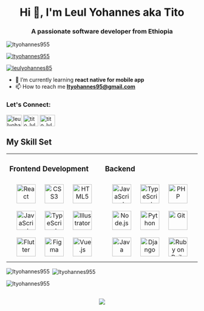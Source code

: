 <h1 align="center">Hi 👋, I'm Leul Yohannes aka Tito</h1>
<h3 align="center">A passionate software developer from Ethiopia</h3>
<p align="left"> <img src="https://komarev.com/ghpvc/?username=ltyohannes955&label=Profile%20views&color=0e75b6&style=flat" alt="ltyohannes955" /> </p>

<p align="left"> <a href="https://github.com/ryo-ma/github-profile-trophy"><img src="https://github-profile-trophy.vercel.app/?username=ltyohannes955" alt="ltyohannes955" /></a> </p>

<p align="left"> <a href="https://twitter.com/leulyohannes85" target="blank"><img src="https://img.shields.io/twitter/follow/leulyohannes85?logo=twitter&style=for-the-badge" alt="leulyohannes85" /></a> </p>

- 🌱 I’m currently learning **react native for mobile app**
- 📫 How to reach me **ltyohannes95@gmail.com**

<h3 align="left">Let's Connect:</h3>
<p align="left">
<a href="https://twitter.com/leulyohannes85" target="blank"><img align="center" src="https://raw.githubusercontent.com/rahuldkjain/github-profile-readme-generator/master/src/images/icons/Social/twitter.svg" alt="leulyohannes85" height="30" width="40" /></a>
<a href="https://instagram.com/tito_lyl" target="blank"><img align="center" src="https://raw.githubusercontent.com/rahuldkjain/github-profile-readme-generator/master/src/images/icons/Social/instagram.svg" alt="tito_lyl" height="30" width="40" /></a>
<a href="https://dribbble.com/tito_lyl" target="blank"><img align="center" src="https://raw.githubusercontent.com/rahuldkjain/github-profile-readme-generator/master/src/images/icons/Social/dribbble.svg" alt="tito_lyl" height="30" width="40" /></a>
</p>

## My Skill Set  
<table><tr><td valign="top" width="33%">



### Frontend Development
<div align="center">  
<a href="https://reactjs.org/" target="_blank"><img style="margin: 10px" src="https://profilinator.rishav.dev/skills-assets/react-original-wordmark.svg" alt="React" height="50" /></a>  
<a href="https://www.w3schools.com/css/" target="_blank"><img style="margin: 10px" src="https://profilinator.rishav.dev/skills-assets/css3-original-wordmark.svg" alt="CSS3" height="50" /></a>  
<a href="https://en.wikipedia.org/wiki/HTML5" target="_blank"><img style="margin: 10px" src="https://profilinator.rishav.dev/skills-assets/html5-original-wordmark.svg" alt="HTML5" height="50" /></a>  
<a href="https://www.javascript.com/" target="_blank"><img style="margin: 10px" src="https://profilinator.rishav.dev/skills-assets/javascript-original.svg" alt="JavaScript" height="50" /></a>  
<a href="https://www.typescriptlang.org/" target="_blank"><img style="margin: 10px" src="https://profilinator.rishav.dev/skills-assets/typescript-original.svg" alt="TypeScript" height="50" /></a>  
<a href="https://www.adobe.com/in/products/illustrator.html" target="_blank"><img style="margin: 10px" src="https://profilinator.rishav.dev/skills-assets/adobe_illustrator-icon.svg" alt="Illustrator" height="50" /></a>  
<a href="https://flutter.dev/" target="_blank"><img style="margin: 10px" src="https://profilinator.rishav.dev/skills-assets/flutterio-icon.svg" alt="Flutter" height="50" /></a>  
<a href="https://www.figma.com/" target="_blank"><img style="margin: 10px" src="https://profilinator.rishav.dev/skills-assets/figma-icon.svg" alt="Figma" height="50" /></a>  
<a href="https://vuejs.org/" target="_blank"><img style="margin: 10px" src="https://profilinator.rishav.dev/skills-assets/vuejs-original-wordmark.svg" alt="Vue.js" height="50" /></a>  
</div>

</td><td valign="top" width="33%">



### Backend  
<div align="center">  
<a href="https://www.javascript.com/" target="_blank"><img style="margin: 10px" src="https://profilinator.rishav.dev/skills-assets/javascript-original.svg" alt="JavaScript" height="50" /></a>  
<a href="https://www.typescriptlang.org/" target="_blank"><img style="margin: 10px" src="https://profilinator.rishav.dev/skills-assets/typescript-original.svg" alt="TypeScript" height="50" /></a>  
<a href="https://www.php.net/" target="_blank"><img style="margin: 10px" src="https://profilinator.rishav.dev/skills-assets/php-original.svg" alt="PHP" height="50" /></a>  
<a href="https://nodejs.org/" target="_blank"><img style="margin: 10px" src="https://profilinator.rishav.dev/skills-assets/nodejs-original-wordmark.svg" alt="Node.js" height="50" /></a>  
<a href="https://www.python.org/" target="_blank"><img style="margin: 10px" src="https://profilinator.rishav.dev/skills-assets/python-original.svg" alt="Python" height="50" /></a>  
<a href="https://github.com/" target="_blank"><img style="margin: 10px" src="https://profilinator.rishav.dev/skills-assets/git-scm-icon.svg" alt="Git" height="50" /></a>  
<a href="https://www.java.com/" target="_blank"><img style="margin: 10px" src="https://profilinator.rishav.dev/skills-assets/java-original-wordmark.svg" alt="Java" height="50" /></a>  
<a href="https://www.djangoproject.com/" target="_blank"><img style="margin: 10px" src="https://profilinator.rishav.dev/skills-assets/django-original.svg" alt="Django" height="50" /></a>  
<a href="https://rubyonrails.org/" target="_blank"><img style="margin: 10px" src="https://profilinator.rishav.dev/skills-assets/rails-original-wordmark.svg" alt="Ruby on Rails" height="50" /></a>  
</div>



</td></tr></table>  

<p><img align="left" src="https://github-readme-stats.vercel.app/api/top-langs?username=ltyohannes955&show_icons=true&locale=en&layout=compact" alt="ltyohannes955" /></p>

<p>&nbsp;<img align="center" src="https://github-readme-stats.vercel.app/api?username=ltyohannes955&show_icons=true&locale=en" alt="ltyohannes955" /></p>

<p><img align="center" src="https://github-readme-streak-stats.herokuapp.com/?user=ltyohannes955&" alt="ltyohannes955" /></p>

<br/>  

<div align="center"><img src="[[https://spotify-github-profile.vercel.app/api/view.svg?uid=hv432fs4088a2xxzmnzn4zf82&redirect=true][https://spotify-github-profile.vercel.app/api/view.svg?uid=hv432fs4088a2xxzmnzn4zf82&cover_image=true&theme=default&show_offline=false&background_color=000000&interchange=true" /></div>  

<br/>  
